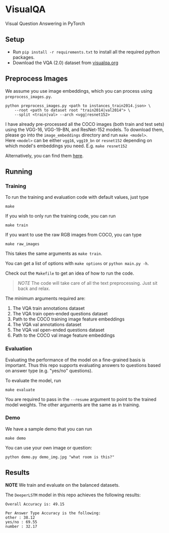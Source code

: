 # VisualQA

Visual Question Answering in PyTorch


## Setup

- Run `pip install -r requirements.txt` to install all the required python packages.
- Download the VQA (2.0) dataset from [visualqa.org](http://visualqa.org/)

## Preprocess Images

We assume you use image embeddings, which you can process using `preprocess_images.py`.
```shell
python preprocess_images.py <path to instances_train2014.json> \
    --root <path to dataset root "train2014|val2014"> \
    --split <train|val> --arch <vgg|resnet152>
```
I have already pre-processed all the COCO images (both train and test sets) using the VGG-16, VGG-19-BN, and ResNet-152 models. To download them, please go into the `image_embeddings` directory and run `make <model>`.</br>
Here `<model>` can be either `vgg16`, `vgg19_bn` or `resnet152` depending on which model's embeddings you need. E.g. `make resnet152`

Alternatively, you can find them [here](https://1drv.ms/f/s!Au18pri6pxSNlop81AhX4bATqy1VJA).


## Running

### Training

To run the training and evaluation code with default values, just type

```
make
```

If you wish to only run the training code, you can run
```
make train
```

If you want to use the raw RGB images from COCO, you can type
```shell
make raw_images
```
This takes the same arguments as `make train`.

You can get a list of options with `make options` or `python main.py -h`.

Check out the `Makefile` to get an idea of how to run the code.

> *NOTE* The code will take care of all the text preprocessing. Just sit back and relax.


The minimum arguments required are:

1. The VQA train annotations dataset
2. The VQA train open-ended questions dataset
3. Path to the COCO training image feature embeddings
4. The VQA val annotations dataset
5. The VQA val open-ended questions dataset
6. Path to the COCO val image feature embeddings

### Evaluation

Evaluating the performance of the model on a fine-grained basis is important. Thus this repo supports evaluating 
answers to questions based on answer type (e.g. "yes/no" questions).

To evaluate the model, run
```shell
make evaluate
```

You are required to pass in the `--resume` argument to point to the trained model weights. The other arguments are 
the same as in training.

### Demo

We have a sample demo that you can run

```shell
make demo
```

You can use your own image or question:

```shell
python demo.py demo_img.jpg "what room is this?"
```


## Results

**NOTE** We train and evaluate on the balanced datasets.

The `DeeperLSTM` model in this repo achieves the following results:

    Overall Accuracy is: 49.15

    Per Answer Type Accuracy is the following:
    other : 38.12
    yes/no : 69.55
    number : 32.17
